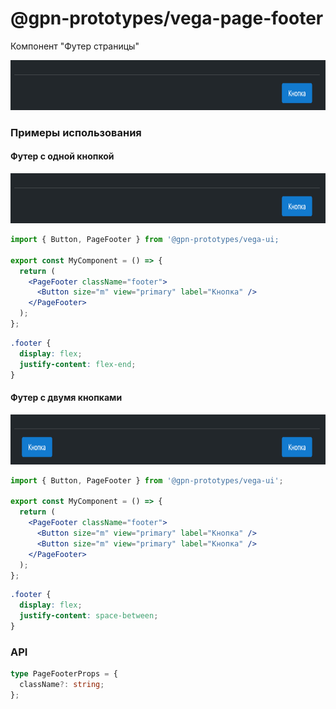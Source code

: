 # @gpn-prototypes/vega-page-footer

Компонент "Футер страницы"

<img src="docs/pic-1.png" height="80">

### Примеры использования

#### Футер с одной кнопкой

<img src="docs/pic-1.png" height="80">

```jsx
import { Button, PageFooter } from '@gpn-prototypes/vega-ui;

export const MyComponent = () => {
  return (
    <PageFooter className="footer">
      <Button size="m" view="primary" label="Кнопка" />
    </PageFooter>
  );
};
```

```css
.footer {
  display: flex;
  justify-content: flex-end;
}
```

#### Футер с двумя кнопками

<img src="docs/pic-2.png" height="80">

```jsx
import { Button, PageFooter } from '@gpn-prototypes/vega-ui';

export const MyComponent = () => {
  return (
    <PageFooter className="footer">
      <Button size="m" view="primary" label="Кнопка" />
      <Button size="m" view="primary" label="Кнопка" />
    </PageFooter>
  );
};
```

```css
.footer {
  display: flex;
  justify-content: space-between;
}
```

### API

```ts
type PageFooterProps = {
  className?: string;
};
```
